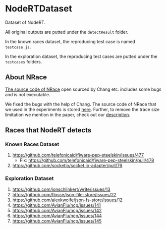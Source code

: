 # NodeRTDataset

Dataset of NodeRT. 

All original outputs are putted under the `detectResult` folder.

In the known races dataset, the reproducing test case is named `testcase.js`.

In the exploration dataset, the reproducing test cases are putted under the `testcases` folders.

## About NRace

[The source code of NRace](https://github.com/tcse-iscas/nrace) open sourced by Chang etc. includes some bugs and is not executable. 

We fixed the bugs with the help of Chang. The source code of NRace that we used in the experiments is stored [here](https://github.com/NodeRT-OpenSource/nrace). Further, to remove the trace size limitation we mention in the paper, check out our [description](https://github.com/NodeRT-OpenSource/nrace#unlocked-version).

## Races that NodeRT detects

### Known Races Dataset

1. https://github.com/telefonicaid/fiware-pep-steelskin/issues/477 
    - Fix: https://github.com/telefonicaid/fiware-pep-steelskin/pull/478
2. https://github.com/socketio/socket.io-adapter/pull/76

### Exploration Dataset

1. https://github.com/jonschlinkert/write/issues/13
2. https://github.com/flosse/json-file-store/issues/22
3. https://github.com/alexkwolfe/json-fs-store/issues/12
4. https://github.com/AvianFlu/ncp/issues/141
5. https://github.com/AvianFlu/ncp/issues/142
6. https://github.com/AvianFlu/ncp/issues/144
7. https://github.com/AvianFlu/ncp/issues/145